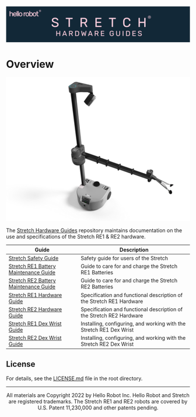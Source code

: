 ![](./images/banner.png)

# Overview
![](./images/stretch_top_view.png)

The [Stretch Hardware Guides](https://github.com/hello-robot/stretch_hardware_gides) repository maintains documentation on the use and specifications of the Stretch RE1 & RE2 hardware.


| Guide                                                        | Description                                                  |
| ------------------------------------------------------------ | ------------------------------------------------------------ |
| [Stretch Safety Guide ](safety_guide.md)                     | Safety guide for users of the Stretch                        |
| [Stretch RE1 Battery Maintenance Guide](battery_maintenance_guide_re1.md) | Guide to care for and charge the Stretch RE1 Batteries       |
| [Stretch RE2 Battery Maintenance Guide](battery_maintenance_guide_re2.md) | Guide to care for and charge the Stretch RE2 Batteries       |
| [Stretch RE1 Hardware Guide](hardware_guide_re1.md)          | Specification and functional description of the Stretch RE1 Hardware |
| [Stretch RE2 Hardware Guide](hardware_guide_re2.md)          | Specification and functional description of the Stretch RE2 Hardware |
| [Stretch RE1 Dex Wrist Guide](dex_wrist_guide_re1.md)        | Installing, configuring, and working with the Stretch RE1 Dex Wrist |
| [Stretch RE2 Dex Wrist Guide](dex_wrist_guide_re2.md)        | Installing, configuring, and working with the Stretch RE2 Dex Wrist |

## License

For details, see the [LICENSE.md](https://github.com/hello-robot/stretch_hardware_guides/blob/master/LICENSE.md) file in the root directory. 

------
<div align="center"> All materials are Copyright 2022 by Hello Robot Inc. Hello Robot and Stretch are registered trademarks. The Stretch RE1 and RE2 robots are covered by U.S. Patent 11,230,000 and other patents pending.</div>

